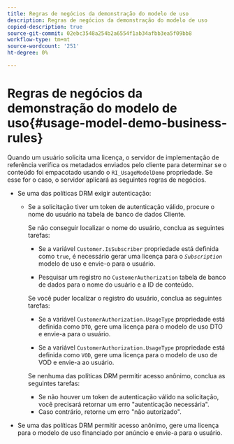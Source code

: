 ```yaml
---
title: Regras de negócios da demonstração do modelo de uso
description: Regras de negócios da demonstração do modelo de uso
copied-description: true
source-git-commit: 02ebc3548a254b2a6554f1ab34afbb3ea5f09bb8
workflow-type: tm+mt
source-wordcount: '251'
ht-degree: 0%

---
```


# Regras de negócios da demonstração do modelo de uso{#usage-model-demo-business-rules}

Quando um usuário solicita uma licença, o servidor de implementação de referência verifica os metadados enviados pelo cliente para determinar se o conteúdo foi empacotado usando o `RI_UsageModelDemo` propriedade. Se esse for o caso, o servidor aplicará as seguintes regras de negócios.

* Se uma das políticas DRM exigir autenticação:

   * Se a solicitação tiver um token de autenticação válido, procure o nome do usuário na tabela de banco de dados Cliente.

     Se não conseguir localizar o nome do usuário, conclua as seguintes tarefas:

      * Se a variável `Customer.IsSubscriber` propriedade está definida como `true`, é necessário gerar uma licença para o *`Subscription`* modelo de uso e envie-o para o usuário.

      * Pesquisar um registro no `CustomerAuthorization` tabela de banco de dados para o nome do usuário e a ID de conteúdo.

     Se você puder localizar o registro do usuário, conclua as seguintes tarefas:

      * Se a variável `CustomerAuthorization.UsageType` propriedade está definida como `DTO`, gere uma licença para o modelo de uso DTO e envie-a para o usuário.

      * Se a variável `CustomerAuthorization.UsageType` propriedade está definida como `VOD`, gere uma licença para o modelo de uso de VOD e envie-a ao usuário.

     Se nenhuma das políticas DRM permitir acesso anônimo, conclua as seguintes tarefas:

      * Se não houver um token de autenticação válido na solicitação, você precisará retornar um erro &quot;autenticação necessária&quot;.
      * Caso contrário, retorne um erro &quot;não autorizado&quot;.

* Se uma das políticas DRM permitir acesso anônimo, gere uma licença para o modelo de uso financiado por anúncio e envie-a para o usuário.

